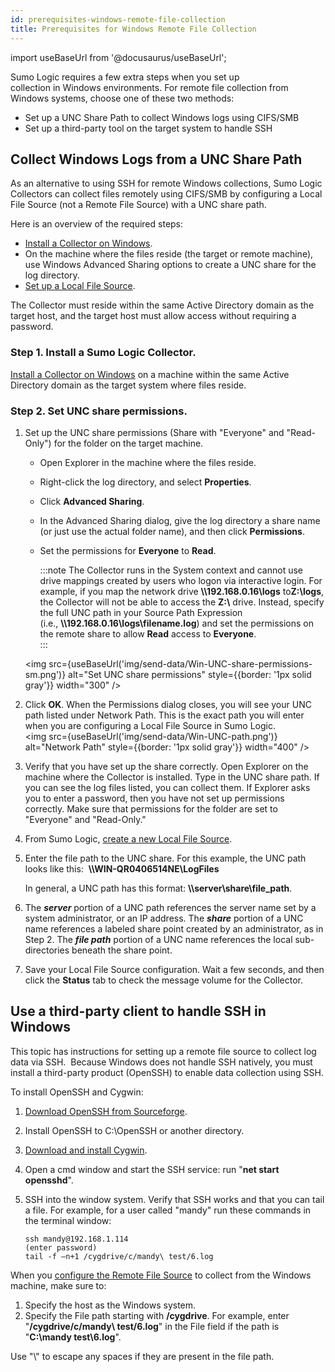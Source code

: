 ```yaml
---
id: prerequisites-windows-remote-file-collection
title: Prerequisites for Windows Remote File Collection
---
```


import useBaseUrl from '@docusaurus/useBaseUrl';

Sumo Logic requires a few extra steps when you set up collection in Windows environments. For remote file collection from Windows systems, choose one of these two methods:

* Set up a UNC Share Path to collect Windows logs using CIFS/SMB
* Set up a third-party tool on the target system to handle SSH

## Collect Windows Logs from a UNC Share Path

As an alternative to using SSH for remote Windows collections, Sumo Logic Collectors can collect files remotely using CIFS/SMB by configuring a Local File Source (not a Remote File Source) with a UNC share path.

Here is an overview of the required steps:

* [Install a Collector on Windows](/docs/send-data/installed-collectors/windows.md).
* On the machine where the files reside (the target or remote machine), use Windows Advanced Sharing options to create a UNC share for the log directory.
* [Set up a Local File Source](../local-file-source.md).

The Collector must reside within the same Active Directory domain as the target host, and the target host must allow access without requiring a password.

### Step 1. Install a Sumo Logic Collector.

[Install a Collector on Windows](/docs/send-data/installed-collectors/windows.md) on a machine within the same Active Directory domain as the target system
where files reside.

### Step 2. Set UNC share permissions.

1. Set up the UNC share permissions (Share with "Everyone" and "Read-Only") for the folder on the target machine.

   * Open Explorer in the machine where the files reside.
   * Right-click the log directory, and select **Properties**.
   * Click **Advanced Sharing**.
   * In the Advanced Sharing dialog, give the log directory a share name (or just use the actual folder name), and then click **Permissions**.
   * Set the permissions for **Everyone** to **Read**.

      :::note
      The Collector runs in the System context and cannot use drive mappings created by users who logon via interactive login. For example, if you map the network drive **\\\\192.168.0.16\\logs** to**Z:\\logs**, the Collector will not be able to access the **Z:\\** drive. Instead, specify the full UNC path in your Source Path Expression (i.e., **\\\\192.168.0.16\\logs\\filename.log**) and set the permissions on the remote share to allow **Read** access to **Everyone**.  
      :::

    <img src={useBaseUrl('img/send-data/Win-UNC-share-permissions-sm.png')} alt="Set UNC share permissions" style={{border: '1px solid gray'}} width="300" />

1. Click **OK**. When the Permissions dialog closes, you will see your UNC path listed under Network Path. This is the exact path you will enter when you are configuring a Local File Source in Sumo Logic.<br/><img src={useBaseUrl('img/send-data/Win-UNC-path.png')} alt="Network Path" style={{border: '1px solid gray'}} width="400" />
1. Verify that you have set up the share correctly. Open Explorer on the machine where the Collector is installed. Type in the UNC share path. If you can see the log files listed, you can collect them. If Explorer asks you to enter a password, then you have not set up permissions correctly. Make sure that permissions for the folder are set to "Everyone" and "Read-Only."
1. From Sumo Logic, [create a new Local File Source](../local-file-source.md).
1. Enter the file path to the UNC share. For this example, the UNC path looks like this:  **\\\\WIN-QR0406514NE\\LogFiles**

    In general, a UNC path has this format: **\\\\server\\share\\file_path**.

1. The ***server*** portion of a UNC path references the server name set by a system administrator, or an IP address. The ***share*** portion of a UNC name references a labeled share point created by an administrator, as in Step 2. The ***file path*** portion of a UNC name references the local sub-directories beneath the share point.
1. Save your Local File Source configuration. Wait a few seconds, and then click the **Status** tab to check the message volume for the Collector.

## Use a third-party client to handle SSH in Windows

This topic has instructions for setting up a remote file source to collect log data via SSH.  Because Windows does not handle SSH natively, you must install a third-party product (OpenSSH) to enable data collection using SSH.

To install OpenSSH and Cygwin:

1. [Download OpenSSH from Sourceforge](http://sourceforge.net/projects/sshwindows/files/OpenSSH-for-Windows---Release/3.8p1-1-20040709-Build/).
1. Install OpenSSH to C:\\OpenSSH or another directory.
1. [Download and install Cygwin](http://cygwin.com/install.html).
1. Open a cmd window and start the SSH service: run "**net start opensshd**".
1. SSH into the window system. Verify that SSH works and that you can tail a file. For example, for a user called "mandy" run these commands in the terminal window:

    ```
    ssh mandy@192.168.1.114
    (enter password)
    tail -f –n+1 /cygdrive/c/mandy\ test/6.log
    ```

When you [configure the Remote File Source](prerequisites-windows-remote-file-collection.md) to
collect from the Windows machine, make sure to:

1. Specify the host as the Windows system.
1. Specify the File path starting with **/cygdrive**. For example, enter "**/cygdrive/c/mandy\\ test/6.log**" in the File field if the path is "**C:\\mandy test\\6.log**".

Use "\\" to escape any spaces if they are present in the file path.
